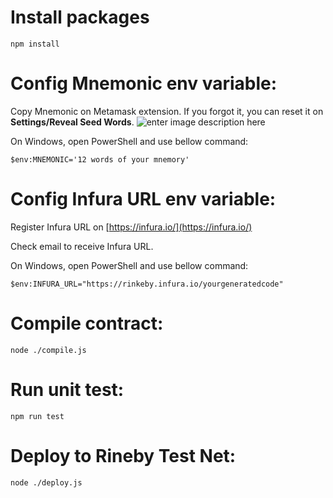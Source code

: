 # Install packages

    npm install

# Config Mnemonic env variable:

Copy Mnemonic on Metamask extension. If you forgot it, you can reset it on **Settings/Reveal Seed Words**.
![enter image description here](https://raw.githubusercontent.com/gitvani/nodejs-ethereum/master/readme-images/01.png)

On Windows, open PowerShell and use bellow command:

    $env:MNEMONIC='12 words of your mnemory'

# Config Infura URL env variable:

Register Infura URL on  [https://infura.io/](https://infura.io/)

Check email to receive Infura URL.

On Windows, open PowerShell and use bellow command:

    $env:INFURA_URL="https://rinkeby.infura.io/yourgeneratedcode"

# Compile contract:

    node ./compile.js

# Run unit test:

    npm run test

# Deploy to Rineby Test Net:

    node ./deploy.js


